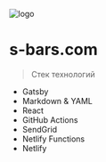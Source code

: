 ![logo](/_media/logo.svg)

# s-bars.com

> Стек технологий

- Gatsby
- Markdown & YAML
- React
- GitHub Actions
- SendGrid
- Netlify Functions
- Netlify


